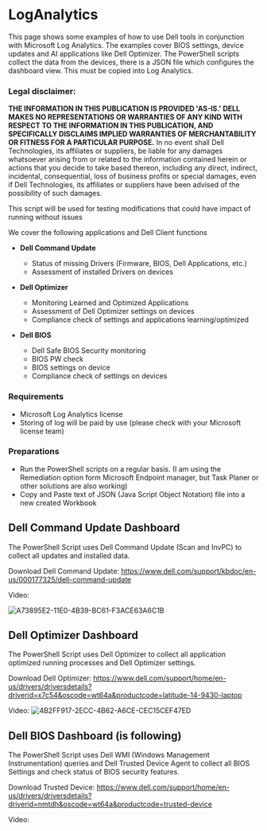 # LogAnalytics
This page shows some examples of how to use Dell tools in conjunction with Microsoft Log Analytics. The examples cover BIOS settings, device updates and AI applications like Dell Optimizer. The PowerShell scripts collect the data from the devices, there is a JSON file which configures the dashboard view. This must be copied into Log Analytics.

### Legal disclaimer: 
**THE INFORMATION IN THIS PUBLICATION IS PROVIDED 'AS-IS.' DELL MAKES NO REPRESENTATIONS OR WARRANTIES OF ANY KIND WITH RESPECT TO THE INFORMATION IN THIS PUBLICATION, AND SPECIFICALLY DISCLAIMS IMPLIED WARRANTIES OF MERCHANTABILITY OR FITNESS FOR A PARTICULAR PURPOSE.** In no event shall Dell Technologies, its affiliates or suppliers, be liable for any damages whatsoever arising from or related to the information contained herein or actions that you decide to take based thereon, including any direct, indirect, incidental, consequential, loss of business profits or special damages, even if Dell Technologies, its affiliates or suppliers have been advised of the possibility of such damages.

This script will be used for testing modifications that could have impact of running without issues

We cover the following applications and Dell Client functions 


- **Dell Command Update** 
    + Status of missing Drivers (Firmware, BIOS, Dell Applications, etc.) 
    + Assessment of installed Drivers on devices 

- **Dell Optimizer** 
    + Monitoring Learned and Optimized Applications 
    + Assessment of Dell Optimizer settings on devices 
    + Compliance check of settings and applications learning/optimized 

- **Dell BIOS** 
    + Dell Safe BIOS Security monitoring 
    + BIOS PW check 
    + BIOS settings on device 
    + Compliance check of settings on devices 

### Requirements 
- Microsoft Log Analytics license 
- Storing of log will be paid by use (please check with your Microsoft license team) 

### Preparations 
- Run the PowerShell scripts on a regular basis. (I am using the Remediation option form Microsoft Endpoint manager, but Task Planer or other solutions are also working) 
- Copy and Paste text of JSON (Java Script Object Notation) file into a new created Workbook 

## Dell Command Update Dashboard 

The PowerShell Script uses Dell Command Update (Scan and InvPC) to collect all updates and installed data. 

Download Dell Command Update: 
https://www.dell.com/support/kbdoc/en-us/000177325/dell-command-update


Video:

![A73895E2-11E0-4B39-BC61-F3ACE63A6C1B](https://user-images.githubusercontent.com/99394991/179505164-7876e9c8-8520-4396-b98a-774c5d863ec5.GIF)


## Dell Optimizer Dashboard 
 
The PowerShell Script uses Dell Optimizer to collect all application optimized running processes and Dell Optimizer settings. 

Download Dell Optimizer: 
https://www.dell.com/support/home/en-us/drivers/driversdetails?driverid=x7c54&oscode=wt64a&productcode=latitude-14-9430-laptop

Video:
![4B2FF917-2ECC-4B62-A6CE-CEC15CEF47ED](https://user-images.githubusercontent.com/99394991/179505666-a428cf75-8561-4bf8-8e6d-c330801b61b3.GIF)


## Dell BIOS Dashboard (is following)

The PowerShell Script uses Dell WMI (Windows Management Instrumentation) queries and Dell Trusted Device Agent to collect all BIOS Settings and check status of BIOS security features. 

Download Trusted Device: 
https://www.dell.com/support/home/en-us/drivers/driversdetails?driverid=nmtdh&oscode=wt64a&productcode=trusted-device

Video:
